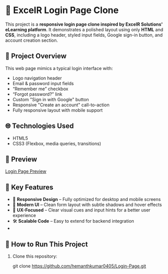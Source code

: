 # 🔐 ExcelR Login Page Clone
This project is a **responsive login page clone inspired by ExcelR Solutions' eLearning platform**. It demonstrates a polished layout using only **HTML** and **CSS**, including a logo header, styled input fields, Google sign-in button, and account creation section.

## 📄 Project Overview
This web page mimics a typical login interface with:

- Logo navigation header
- Email & password input fields
- “Remember me” checkbox
- “Forgot password?” link
- Custom "Sign in with Google" button
- Responsive "Create an account" call-to-action
- Fully responsive layout with mobile support

## 🌐 Technologies Used
- HTML5
- CSS3 (Flexbox, media queries, transitions)

## 📸 Preview
[Login Page Preview](https://loginpage0405.netlify.app/)

## 🎯 Key Features
- 📱 **Responsive Design** – Fully optimized for desktop and mobile screens
- 🎨 **Modern UI** – Clean form layout with subtle shadows and hover effects
- 🧠 **UX-Focused** – Clear visual cues and input hints for a better user experience
- 🛠️ **Scalable Code** – Easy to extend for backend integration
- 
## 🚀 How to Run This Project
1. Clone this repository:

   git clone https://github.com/hemanthkumar0405/Login-Page.git



